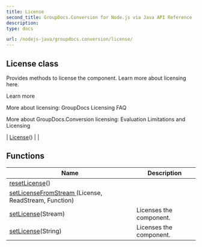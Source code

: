 ```yaml
---
title: License
second_title: GroupDocs.Conversion for Node.js via Java API Reference
description: 
type: docs

url: /nodejs-java/groupdocs.conversion/license/
---
```


## License class

 Provides methods to license the component. Learn more about licensing  here.
 
 
 Learn more
 
 
 More about licensing:
 GroupDocs Licensing FAQ
 
 
 More about GroupDocs.Conversion licensing:
 Evaluation Limitations and Licensing
 
 
 
| [License](license)() |  |

## Functions

| Name | Description |
| --- | --- |
| [resetLicense](resetlicense)() |  |
| [setLicenseFromStream ](setlicense)(License, ReadStream, Function) |  |
| [setLicense](setlicense)(Stream) | Licenses the component. |
| [setLicense](setlicense)(String) | Licenses the component. |
